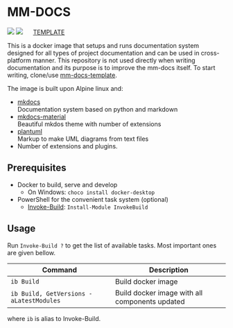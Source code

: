 # MM-DOCS

[![](https://img.shields.io/docker/v/majkinetor/mm-docs/0.6.2?label=mm-docs)](https://hub.docker.com/r/majkinetor/mm-docs)  ![](https://img.shields.io/docker/pulls/majkinetor/mm-docs) &nbsp;&nbsp;&nbsp;&nbsp; [TEMPLATE](https://github.com/majkinetor/mm-docs-template)

This is a docker image that setups and runs documentation system designed for all types of project documentation and can be used in cross-platform manner. This repository is not used directly when writing documentation and its purpose is to improve the mm-docs itself. To start writing, clone/use [mm-docs-template](https://github.com/majkinetor/mm-docs-template.git).

The image is built upon Alpine linux and:

- [mkdocs](https://www.mkdocs.org/)<br>
Documentation system based on python and markdown
- [mkdocs-material](https://squidfunk.github.io/mkdocs-material/)<br>
Beautiful mkdos theme with number of extensions
- [plantuml](http://plantuml.com)<br>
Markup to make UML diagrams from text files
- Number of extensions and plugins.

## Prerequisites

- Docker to build, serve and develop
  - On Windows: `choco install docker-desktop`
- PowerShell for the convenient task system (optional)
    - [Invoke-Build](https://github.com/nightroman/Invoke-Build): `Install-Module InvokeBuild`

## Usage

Run `Invoke-Build ?` to get the list of available tasks. Most important ones are given bellow.

|                       Command            |                  Description                   |
| ---------------------------------------- | ---------------------------------------------- |
| `ib Build`                               | Build docker image                             |
| `ib Build, GetVersions -aLatestModules ` | Build docker image with all components updated |

where `ib` is alias to Invoke-Build.
